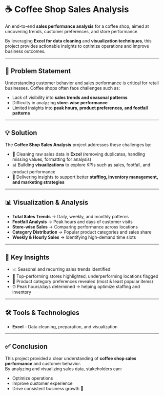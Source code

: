 # ☕ Coffee Shop Sales Analysis

An end-to-end **sales performance analysis** for a coffee shop, aimed at uncovering trends, customer preferences, and store performance.  

By leveraging **Excel for data cleaning** and **visualization techniques**, this project provides actionable insights to optimize operations and improve business outcomes.  

---

## 🚩 Problem Statement
Understanding customer behavior and sales performance is critical for retail businesses. Coffee shops often face challenges such as:  
- Lack of visibility into **sales trends and seasonal patterns**  
- Difficulty in analyzing **store-wise performance**  
- Limited insights into **peak hours, product preferences, and footfall patterns**  

---

## 💡 Solution
The **Coffee Shop Sales Analysis** project addresses these challenges by:  
- 🔧 Cleaning raw sales data in **Excel** (removing duplicates, handling missing values, formatting for analysis)  
- 📊 Building **visualizations** to explore KPIs such as sales, footfall, and product performance  
- 🎯 Delivering insights to support better **staffing, inventory management, and marketing strategies**  

---

## 📊 Visualization & Analysis
- **Total Sales Trends** → Daily, weekly, and monthly patterns  
- **Footfall Analysis** → Peak hours and days of customer visits  
- **Store-wise Sales** → Comparing performance across locations  
- **Category Distribution** → Popular product categories and sales share  
- **Weekly & Hourly Sales** → Identifying high-demand time slots  

---

## 🎯 Key Insights
- 📈 Seasonal and recurring sales trends identified  
- 🏬 Top-performing stores highlighted; underperforming locations flagged  
- 🍩 Product category preferences revealed (most & least popular items)  
- ⏰ Peak hours/days determined → helping optimize staffing and inventory  

---

## 🛠️ Tools & Technologies
- **Excel** – Data cleaning, preparation, and visualization  

---

## ✅ Conclusion
This project provided a clear understanding of **coffee shop sales performance** and customer behavior.  
By analyzing and visualizing sales data, stakeholders can:  
- Optimize operations  
- Improve customer experience  
- Drive consistent business growth 🚀  

